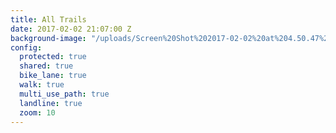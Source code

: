 ```yaml
---
title: All Trails
date: 2017-02-02 21:07:00 Z
background-image: "/uploads/Screen%20Shot%202017-02-02%20at%204.50.47%20PM.png"
config:
  protected: true
  shared: true
  bike_lane: true
  walk: true
  multi_use_path: true
  landline: true
  zoom: 10
---
```


